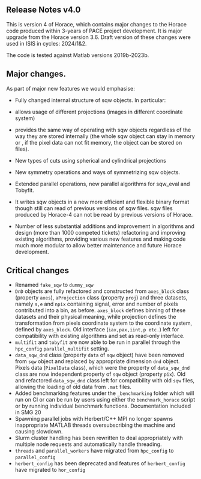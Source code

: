 ## Release Notes v4.0

This is version 4 of Horace, which contains major changes to the Horace code produced within 3-years of PACE project development. It is major upgrade from the Horace version 3.6.
Draft version of these changes were used in ISIS in cycles: 2024/1&2.

The code is tested against Matlab versions 2019b-2023b.

## Major changes.

As part of major new features we would emphasise:

  - Fully changed internal structure of sqw objects. In particular:

  - allows usage of different projections (images in different coordinate system)

  - provides the same way of operating with sqw objects regardless of the way they are stored internally (the whole sqw object can stay in memory or , if the pixel data can not fit memory, the object can be stored on files).

  - New types of cuts using spherical and cylindrical projections

  - New symmetry operations and ways of symmetrizing sqw objects.

  - Extended parallel operations, new parallel algorithms for sqw_eval and Tobyfit.

  - It writes sqw objects in a new more efficient and flexible binary format though still can read of previous versions of sqw files. sqw files produced by Horace-4 can not be read by previous versions of Horace.

  - Number of less substantial additions and improvement in algorithms and design (more than 1000 competed tickets) refactoring and improving existing algorithms, providing various new features and making code much more modular to allow better maintenance and future Horace development.


## Critical changes
 - Renamed `fake_sqw` to `dummy_sqw`
 - `DnD` objects are fully refactored and constructed from `axes_block` class (property `axes`), `aProjection` class (property   `proj`) and three datasets, namely `s,e` and `npix` containing signal, error and number of pixels contributed into a bin, as before. `axes_block` defines binning of these datasets and their physical meaning, while projection defines the transformation from pixels coordinate system to the coordinate system, defined by `axes_block`. Old interface (`iax,pax,iint,p etc.`) left for compatibility with existing algorithms and set as read-only interface.
 - `multifit` and `tobyfit` are now able to be run in parallel through the `hpc_config` `parallel_multifit` setting.
 - `data_sqw_dnd` class (property `data` of `sqw` object) have been removed from `sqw` object and replaced by appropriate dimension `dnd` object. Pixels data (`PixelData` class), which were the property of `data_sqw_dnd` class are now independent property of `sqw` object (property `pix`). Old and refactored `data_sqw_dnd` class left for compatibility with old `sqw` files, allowing the loading of old data from `.mat` files.
 - Added benchmarking features under the `_benchmarking` folder which will run on CI or can be run by users using either the `benchmark_horace` script or by running individual benchmark functions. Documentation included in SMG 20
 - Spawning parallel jobs with Herbert/C++ MPI no longer spawns inappropriate MATLAB threads oversubscribing the machine and causing slowdown.
 - Slurm cluster handling has been rewritten to deal appropriately with multiple node requests and automatically handle threading.
 - `threads` and `parallel_workers` have migrated from `hpc_config` to `parallel_config`
 - `herbert_config` has been deprecated and features of `herbert_config` have migrated to `hor_config`

